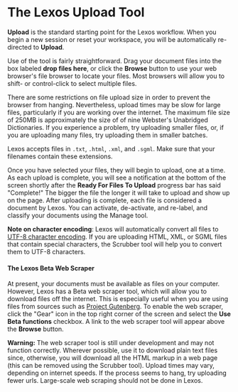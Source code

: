# The Lexos Upload Tool

<b>Upload</b> is the standard starting point for the Lexos workflow. When you begin a new session or reset your workspace, you will be automatically re-directed to <b>Upload</b>.

Use of the tool is fairly straightforward. Drag your document files into the box labeled <b>drop files here</b>, or click the <b>Browse</b> button to use your web browser's file browser to locate your files. Most browsers will allow you to shift- or control-click to select multiple files.

There are some restrictions on file upload size in order to prevent the browser from hanging. Nevertheless, upload times may be slow for large files, particularly if you are working over the internet. The maximum file size of 250MB is approximately the size of of nine Webster's Unabridged Dictionaries. If you experience a problem, try uploading smaller files, or, if you are uploading many files, try uploading them in smaller batches.

Lexos accepts files in <code>.txt</code>, <code>.html</code>, <code>.xml</code>, and <code>.sgml</code>. Make sure that your filenames contain these extensions.

Once you have selected your files, they will begin to upload, one at a time. As each upload is complete, you will see a notification at the bottom of the screen shortly after the <b>Ready For Files To Upload</b> progress bar has said "Complete!" The bigger the file the longer it will take to upload and show up on the page. After uploading is complete, each file is considered a document by Lexos. You can activate, de-activate, and re-label, and classify your documents using the Manage tool.

<b>Note on character encoding</b>: Lexos will automatically convert all files to <a href="https://en.wikipedia.org/wiki/UTF-8" target="_blank">UTF-8 character encoding</a>. If you are uploading HTML, XML, or SGML files that contain special characters, the Scrubber tool will help you to convert them to UTF-8 characters.

<h4>The Lexos Beta Web Scraper</h4>
At present, your documents must be available as files on your computer. However, Lexos has a Beta web scraper tool, which will allow you to download files off the internet. This is especially useful when you are using files from sources such as <a href="https://www.gutenberg.org/">Project Gutenberg</a>. To enable the web scraper, click the "Gear" icon in the top right corner of the screen and select the <b>Use Beta functions</b> checkbox. A link to the web scraper tool will appear above the <b>Browse</b> button.

<b>Warning:</b> The web scraper tool is still under development and may not function correctly. Wherever possible, use it to download plain text files since, otherwise, you will download all the HTML markup in a web page (this can be removed using the Scrubber tool). Upload times may vary, depending on internet speeds. If the process seems to hang, try uploading fewer urls. Large-scale web scraping should not be done in Lexos.